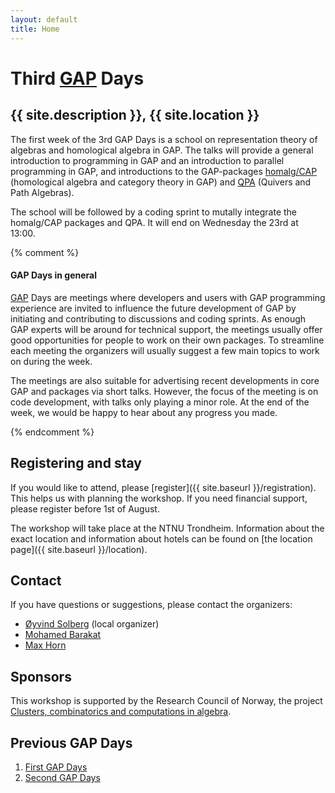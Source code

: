 ```yaml
---
layout: default
title: Home
---
```


# Third [GAP](http://www.gap-system.org/) Days
## {{ site.description }}, {{ site.location }}

The first week of the 3rd GAP Days is a school on representation
theory of algebras and homological algebra in GAP. The talks will
provide a general introduction to programming in GAP and an
introduction to parallel programming in GAP, and introductions to the
GAP-packages [homalg/CAP](http://homalg.math.rwth-aachen.de/)
(homological algebra and category theory in GAP) and
[QPA](http://www.math.ntnu.no/~oyvinso/QPA/) (Quivers and Path
Algebras).

The school will be followed by a coding sprint to mutally integrate
the homalg/CAP packages and QPA. It will end on Wednesday the 23rd at
13:00.


{% comment %}

#### GAP Days in general

[GAP](http://www.gap-system.org/) Days are meetings where developers and users
with GAP programming experience are invited to influence the future
development of GAP by initiating and contributing to discussions and coding
sprints. As enough GAP experts will be around for technical support, the
meetings usually offer good opportunities for people to work on their own
packages. To streamline each meeting the organizers will usually suggest a few
main topics to work on during the week.

The meetings are also suitable for advertising recent developments in core GAP
and packages via short talks. However, the focus of the meeting is on code
development, with talks only playing a minor role. At the end of the week, we
would be happy to hear about any progress you made.

{% endcomment %}

## Registering and stay

If you would like to attend, please [register]({{ site.baseurl }}/registration). This helps us
with planning the workshop. If you need financial support, please
register before 1st of August.

The workshop will take place at the NTNU Trondheim. Information about the
exact location and information about hotels
can be found on [the location page]({{ site.baseurl }}/location).

## <a name="contact"></a> Contact

If you have questions or suggestions, please contact the organizers:

* [Øyvind Solberg](mailto:oyvind.solberg@math.ntnu.no) (local organizer)
* [Mohamed Barakat](mailto:mohamed.barakat@rwth-aachen.de)
* [Max Horn](mailto:max.horn@math.uni-giessen.de)


## Sponsors

This workshop is supported by the Research Council of Norway, the
project
[Clusters, combinatorics and computations in algebra](https://www.cristin.no/app/projects/show.jsf?id=452886).

## Previous GAP Days

<ol>
  <li>
    <strong></strong>
    <a href="http://gapdays2014.coxeter.de/">First GAP Days</a>
  </li>
  <li>
    <strong></strong>
    <a href="http://gapdays.coxeter.de/gapdays2015-spring/">Second GAP Days</a>
  </li>
</ol>
